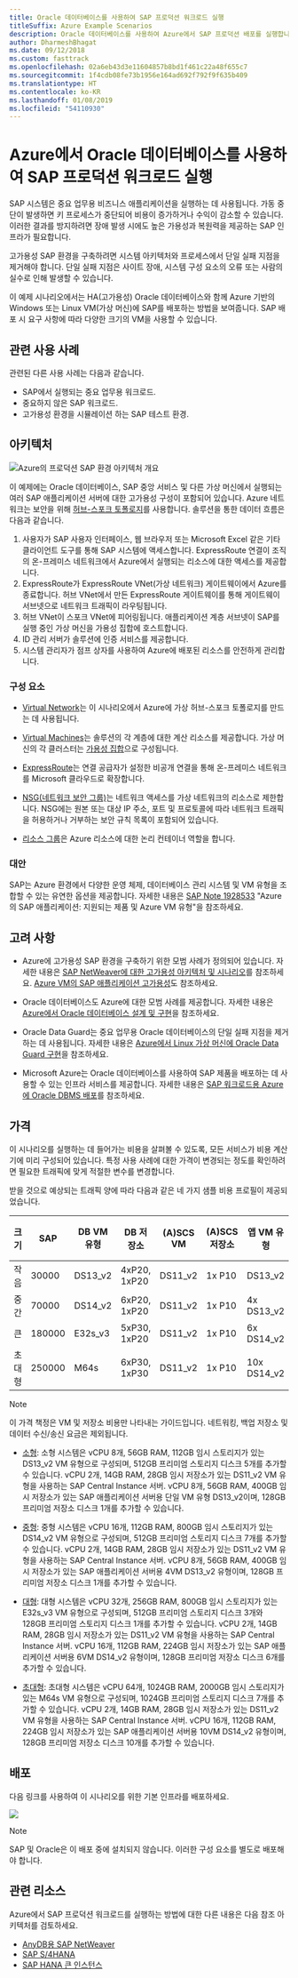 ```yaml
---
title: Oracle 데이터베이스를 사용하여 SAP 프로덕션 워크로드 실행
titleSuffix: Azure Example Scenarios
description: Oracle 데이터베이스를 사용하여 Azure에서 SAP 프로덕션 배포를 실행합니다.
author: DharmeshBhagat
ms.date: 09/12/2018
ms.custom: fasttrack
ms.openlocfilehash: 02a6eb43d3e11604857b8bd1f461c22a48f655c7
ms.sourcegitcommit: 1f4cdb08fe73b1956e164ad692f792f9f635b409
ms.translationtype: HT
ms.contentlocale: ko-KR
ms.lasthandoff: 01/08/2019
ms.locfileid: "54110930"
---
```

# <a name="running-sap-production-workloads-using-an-oracle-database-on-azure"></a>Azure에서 Oracle 데이터베이스를 사용하여 SAP 프로덕션 워크로드 실행

SAP 시스템은 중요 업무용 비즈니스 애플리케이션을 실행하는 데 사용됩니다. 가동 중단이 발생하면 키 프로세스가 중단되어 비용이 증가하거나 수익이 감소할 수 있습니다. 이러한 결과를 방지하려면 장애 발생 시에도 높은 가용성과 복원력을 제공하는 SAP 인프라가 필요합니다.

고가용성 SAP 환경을 구축하려면 시스템 아키텍처와 프로세스에서 단일 실패 지점을 제거해야 합니다. 단일 실패 지점은 사이트 장애, 시스템 구성 요소의 오류 또는 사람의 실수로 인해 발생할 수 있습니다.

이 예제 시나리오에서는 HA(고가용성) Oracle 데이터베이스와 함께 Azure 기반의 Windows 또는 Linux VM(가상 머신)에 SAP를 배포하는 방법을 보여줍니다. SAP 배포 시 요구 사항에 따라 다양한 크기의 VM을 사용할 수 있습니다.

## <a name="relevant-use-cases"></a>관련 사용 사례

관련된 다른 사용 사례는 다음과 같습니다.

- SAP에서 실행되는 중요 업무용 워크로드.
- 중요하지 않은 SAP 워크로드.
- 고가용성 환경을 시뮬레이션 하는 SAP 테스트 환경.

## <a name="architecture"></a>아키텍처

![Azure의 프로덕션 SAP 환경 아키텍처 개요][architecture]

이 예제에는 Oracle 데이터베이스, SAP 중앙 서비스 및 다른 가상 머신에서 실행되는 여러 SAP 애플리케이션 서버에 대한 고가용성 구성이 포함되어 있습니다. Azure 네트워크는 보안을 위해 [허브-스포크 토폴로지](/azure/architecture/reference-architectures/hybrid-networking/hub-spoke)를 사용합니다. 솔루션을 통한 데이터 흐름은 다음과 같습니다.

1. 사용자가 SAP 사용자 인터페이스, 웹 브라우저 또는 Microsoft Excel 같은 기타 클라이언트 도구를 통해 SAP 시스템에 액세스합니다. ExpressRoute 연결이 조직의 온-프레미스 네트워크에서 Azure에서 실행되는 리소스에 대한 액세스를 제공합니다.
2. ExpressRoute가 ExpressRoute VNet(가상 네트워크) 게이트웨이에서 Azure를 종료합니다. 허브 VNet에서 만든 ExpressRoute 게이트웨이를 통해 게이트웨이 서브넷으로 네트워크 트래픽이 라우팅됩니다.
3. 허브 VNet이 스포크 VNet에 피어링됩니다. 애플리케이션 계층 서브넷이 SAP를 실행 중인 가상 머신을 가용성 집합에 호스트합니다.
4. ID 관리 서버가 솔루션에 인증 서비스를 제공합니다.
5. 시스템 관리자가 점프 상자를 사용하여 Azure에 배포된 리소스를 안전하게 관리합니다.

### <a name="components"></a>구성 요소

- [Virtual Network](/azure/virtual-network/virtual-networks-overview)는 이 시나리오에서 Azure에 가상 허브-스포크 토폴로지를 만드는 데 사용됩니다.

- [Virtual Machines](/azure/virtual-machines/windows/overview)는 솔루션의 각 계층에 대한 계산 리소스를 제공합니다. 가상 머신의 각 클러스터는 [가용성 집합](/azure/virtual-machines/windows/regions-and-availability#availability-sets)으로 구성됩니다.

- [ExpressRoute](/azure/expressroute/expressroute-introduction)는 연결 공급자가 설정한 비공개 연결을 통해 온-프레미스 네트워크를 Microsoft 클라우드로 확장합니다.

- [NSG(네트워크 보안 그룹)](/azure/virtual-network/security-overview)는 네트워크 액세스를 가상 네트워크의 리소스로 제한합니다. NSG에는 원본 또는 대상 IP 주소, 포트 및 프로토콜에 따라 네트워크 트래픽을 허용하거나 거부하는 보안 규칙 목록이 포함되어 있습니다.

- [리소스 그룹](/azure/azure-resource-manager/resource-group-overview#resource-groups)은 Azure 리소스에 대한 논리 컨테이너 역할을 합니다.

### <a name="alternatives"></a>대안

SAP는 Azure 환경에서 다양한 운영 체제, 데이터베이스 관리 시스템 및 VM 유형을 조합할 수 있는 유연한 옵션을 제공합니다. 자세한 내용은 [SAP Note 1928533](https://launchpad.support.sap.com/#/notes/1928533) "Azure의 SAP 애플리케이션: 지원되는 제품 및 Azure VM 유형"을 참조하세요.

## <a name="considerations"></a>고려 사항

- Azure에 고가용성 SAP 환경을 구축하기 위한 모범 사례가 정의되어 있습니다. 자세한 내용은 [SAP NetWeaver에 대한 고가용성 아키텍처 및 시나리오](/azure/virtual-machines/workloads/sap/sap-high-availability-architecture-scenarios)를 참조하세요. [Azure VM의 SAP 애플리케이션 고가용성](/azure/virtual-machines/workloads/sap/high-availability-guide)도 참조하세요.

- Oracle 데이터베이스도 Azure에 대한 모범 사례를 제공합니다. 자세한 내용은 [Azure에서 Oracle 데이터베이스 설계 및 구현](/azure/virtual-machines/workloads/oracle/oracle-design)을 참조하세요.

- Oracle Data Guard는 중요 업무용 Oracle 데이터베이스의 단일 실패 지점을 제거하는 데 사용됩니다. 자세한 내용은 [Azure에서 Linux 가상 머신에 Oracle Data Guard 구현](/azure/virtual-machines/workloads/oracle/configure-oracle-dataguard)을 참조하세요.

- Microsoft Azure는 Oracle 데이터베이스를 사용하여 SAP 제품을 배포하는 데 사용할 수 있는 인프라 서비스를 제공합니다. 자세한 내용은 [SAP 워크로드용 Azure에 Oracle DBMS 배포](/azure/virtual-machines/workloads/sap/dbms_guide_oracle)를 참조하세요.

## <a name="pricing"></a>가격

이 시나리오를 실행하는 데 들어가는 비용을 살펴볼 수 있도록, 모든 서비스가 비용 계산기에 미리 구성되어 있습니다. 특정 사용 사례에 대한 가격이 변경되는 정도를 확인하려면 필요한 트래픽에 맞게 적절한 변수를 변경합니다.

받을 것으로 예상되는 트래픽 양에 따라 다음과 같은 네 가지 샘플 비용 프로필이 제공되었습니다.

|크기|SAP|DB VM 유형|DB 저장소|(A)SCS VM|(A)SCS 저장소|앱 VM 유형|앱 저장소|Azure 요금 계산기|
|----|----|-------|-------|-----|---|---|--------|---------------|
|작음|30000|DS13_v2|4xP20, 1xP20|DS11_v2|1x P10|DS13_v2|1x P10|[소형](https://azure.com/e/45880ba0bfdf47d497851a7cf2650c7c)|
|중간|70000|DS14_v2|6xP20, 1xP20|DS11_v2|1x P10|4x DS13_v2|1x P10|[중형](https://azure.com/e/9a523f79591347ca9a48c3aaa1406f8a)|
큰|180000|E32s_v3|5xP30, 1xP20|DS11_v2|1x P10|6x DS14_v2|1x P10|[대형](https://azure.com/e/f70fccf571e948c4b37d4fecc07cbf42)|
초대형|250000|M64s|6xP30, 1xP30|DS11_v2|1x P10|10x DS14_v2|1x P10|[초대형](https://azure.com/e/58c636922cf94faf9650f583ff35e97b)|

> [!NOTE]
> 이 가격 책정은 VM 및 저장소 비용만 나타내는 가이드입니다. 네트워킹, 백업 저장소 및 데이터 수신/송신 요금은 제외됩니다.

- [소형](https://azure.com/e/45880ba0bfdf47d497851a7cf2650c7c): 소형 시스템은 vCPU 8개, 56GB RAM, 112GB 임시 스토리지가 있는 DS13_v2 VM 유형으로 구성되며, 512GB 프리미엄 스토리지 디스크 5개를 추가할 수 있습니다. vCPU 2개, 14GB RAM, 28GB 임시 저장소가 있는 DS11_v2 VM 유형을 사용하는 SAP Central Instance 서버. vCPU 8개, 56GB RAM, 400GB 임시 저장소가 있는 SAP 애플리케이션 서버용 단일 VM 유형 DS13_v2이며, 128GB 프리미엄 저장소 디스크 1개를 추가할 수 있습니다.

- [중형](https://azure.com/e/9a523f79591347ca9a48c3aaa1406f8a): 중형 시스템은 vCPU 16개, 112GB RAM, 800GB 임시 스토리지가 있는 DS14_v2 VM 유형으로 구성되며, 512GB 프리미엄 스토리지 디스크 7개를 추가할 수 있습니다. vCPU 2개, 14GB RAM, 28GB 임시 저장소가 있는 DS11_v2 VM 유형을 사용하는 SAP Central Instance 서버. vCPU 8개, 56GB RAM, 400GB 임시 저장소가 있는 SAP 애플리케이션 서버용 4VM DS13_v2 유형이며, 128GB 프리미엄 저장소 디스크 1개를 추가할 수 있습니다.

- [대형](https://azure.com/e/f70fccf571e948c4b37d4fecc07cbf42): 대형 시스템은 vCPU 32개, 256GB RAM, 800GB 임시 스토리지가 있는 E32s_v3 VM 유형으로 구성되며, 512GB 프리미엄 스토리지 디스크 3개와 128GB 프리미엄 스토리지 디스크 1개를 추가할 수 있습니다. vCPU 2개, 14GB RAM, 28GB 임시 저장소가 있는 DS11_v2 VM 유형을 사용하는 SAP Central Instance 서버. vCPU 16개, 112GB RAM, 224GB 임시 저장소가 있는 SAP 애플리케이션 서버용 6VM DS14_v2 유형이며, 128GB 프리미엄 저장소 디스크 6개를 추가할 수 있습니다.

- [초대형](https://azure.com/e/58c636922cf94faf9650f583ff35e97b): 초대형 시스템은 vCPU 64개, 1024GB RAM, 2000GB 임시 스토리지가 있는 M64s VM 유형으로 구성되며, 1024GB 프리미엄 스토리지 디스크 7개를 추가할 수 있습니다. vCPU 2개, 14GB RAM, 28GB 임시 저장소가 있는 DS11_v2 VM 유형을 사용하는 SAP Central Instance 서버. vCPU 16개, 112GB RAM, 224GB 임시 저장소가 있는 SAP 애플리케이션 서버용 10VM DS14_v2 유형이며, 128GB 프리미엄 저장소 디스크 10개를 추가할 수 있습니다.

## <a name="deployment"></a>배포

다음 링크를 사용하여 이 시나리오를 위한 기본 인프라를 배포하세요.

<!-- markdownlint-disable MD033 -->

<a
href="https://portal.azure.com/#create/Microsoft.Template/uri/https%3A%2F%2Fraw.githubusercontent.com%2Fmspnp%2Fsolution-architectures%2Fmaster%2Fapps%2Fsap-3tier-distributed-ora%2Fazuredeploy.json" target="_blank">
    <img src="https://azuredeploy.net/deploybutton.png"/>
</a>

<!-- markdownlint-enable MD033 -->

> [!NOTE]
> SAP 및 Oracle은 이 배포 중에 설치되지 않습니다. 이러한 구성 요소를 별도로 배포해야 합니다.

## <a name="related-resources"></a>관련 리소스

Azure에서 SAP 프로덕션 워크로드를 실행하는 방법에 대한 다른 내용은 다음 참조 아키텍처를 검토하세요.

- [AnyDB용 SAP NetWeaver](/azure/architecture/reference-architectures/sap/sap-netweaver)
- [SAP S/4HANA](/azure/architecture/reference-architectures/sap/sap-s4hana)
- [SAP HANA 큰 인스턴스](/azure/architecture/reference-architectures/sap/hana-large-instances)

<!-- links -->
[architecture]: media/architecture-sap-production.png
